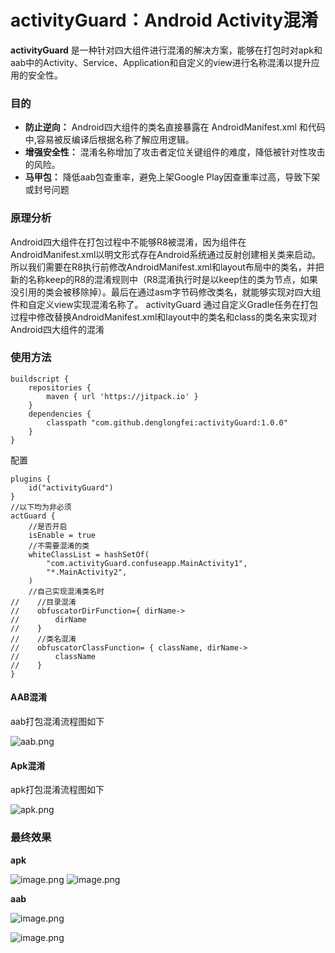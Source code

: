 # activityGuard：Android Activity混淆

**activityGuard** 是一种针对四大组件进行混淆的解决方案，能够在打包时对apk和aab中的Activity、Service、Application和自定义的view进行名称混淆以提升应用的安全性。

### 目的
*   **防止逆向：** Android四大组件的类名直接暴露在 AndroidManifest.xml 和代码中,容易被反编译后根据名称了解应用逻辑。
*   **增强安全性：** 混淆名称增加了攻击者定位关键组件的难度，降低被针对性攻击的风险。
*   **马甲包：** 降低aab包查重率，避免上架Google Play因查重率过高，导致下架或封号问题

### 原理分析
Android四大组件在打包过程中不能够R8被混淆，因为组件在AndroidManifest.xml以明文形式存在Android系统通过反射创建相关类来启动。所以我们需要在R8执行前修改AndroidManifest.xml和layout布局中的类名，并把新的名称keep的R8的混淆规则中（R8混淆执行时是以keep住的类为节点，如果没引用的类会被移除掉）。最后在通过asm字节码修改类名，就能够实现对四大组件和自定义view实现混淆名称了。
activityGuard 通过自定义Gradle任务在打包过程中修改替换AndroidManifest.xml和layout中的类名和class的类名来实现对Android四大组件的混淆

### 使用方法

```
buildscript {
    repositories {
        maven { url 'https://jitpack.io' }
    }
    dependencies {
        classpath "com.github.denglongfei:activityGuard:1.0.0"
    }
}
```
配置
```
plugins {
    id("activityGuard")
}
//以下均为非必须
actGuard {
    //是否开启
    isEnable = true
    //不需要混淆的类
    whiteClassList = hashSetOf(
        "com.activityGuard.confuseapp.MainActivity1",
        "*.MainActivity2",
    )
    //自己实现混淆类名时
//    //目录混淆
//    obfuscatorDirFunction={ dirName->
//        dirName
//    }
//    //类名混淆
//    obfuscatorClassFunction= { className, dirName->
//        className
//    }
}
```

#### AAB混淆

aab打包混淆流程图如下

![aab.png](https://p0-xtjj-private.juejin.cn/tos-cn-i-73owjymdk6/c1a1fe61d5f14041b7c0cb0fec53f101~tplv-73owjymdk6-jj-mark-v1:0:0:0:0:5o6Y6YeR5oqA5pyv56S-5Yy6IEAgZGVuZ2xvbmdmZWk=:q75.awebp?policy=eyJ2bSI6MywidWlkIjoiNDI2NTc2MDg0ODM1MjMxMSJ9&rk3s=f64ab15b&x-orig-authkey=f32326d3454f2ac7e96d3d06cdbb035152127018&x-orig-expires=1735147137&x-orig-sign=c0%2BxOSFu3r4aJsljYLv84HmJSco%3D)

#### Apk混淆

apk打包混淆流程图如下

![apk.png](https://p0-xtjj-private.juejin.cn/tos-cn-i-73owjymdk6/7367818fc8244c52960b8c43f43a6966~tplv-73owjymdk6-jj-mark-v1:0:0:0:0:5o6Y6YeR5oqA5pyv56S-5Yy6IEAgZGVuZ2xvbmdmZWk=:q75.awebp?policy=eyJ2bSI6MywidWlkIjoiNDI2NTc2MDg0ODM1MjMxMSJ9&rk3s=f64ab15b&x-orig-authkey=f32326d3454f2ac7e96d3d06cdbb035152127018&x-orig-expires=1735147137&x-orig-sign=E8agZhXJaGECUKt%2BaXFpXWuF7AQ%3D)
### 最终效果

**apk**

![image.png](https://p0-xtjj-private.juejin.cn/tos-cn-i-73owjymdk6/5890dbd94f9e4f7db9c6e34b9326c527~tplv-73owjymdk6-jj-mark-v1:0:0:0:0:5o6Y6YeR5oqA5pyv56S-5Yy6IEAgZGVuZ2xvbmdmZWk=:q75.awebp?policy=eyJ2bSI6MywidWlkIjoiNDI2NTc2MDg0ODM1MjMxMSJ9&rk3s=f64ab15b&x-orig-authkey=f32326d3454f2ac7e96d3d06cdbb035152127018&x-orig-expires=1735147137&x-orig-sign=YTvNDqkptX7xg3QSsMgExMa9ycQ%3D)
![image.png](https://p0-xtjj-private.juejin.cn/tos-cn-i-73owjymdk6/a8f6748d622a497f97fcb9e8cbc4f464~tplv-73owjymdk6-jj-mark-v1:0:0:0:0:5o6Y6YeR5oqA5pyv56S-5Yy6IEAgZGVuZ2xvbmdmZWk=:q75.awebp?policy=eyJ2bSI6MywidWlkIjoiNDI2NTc2MDg0ODM1MjMxMSJ9&rk3s=f64ab15b&x-orig-authkey=f32326d3454f2ac7e96d3d06cdbb035152127018&x-orig-expires=1735147137&x-orig-sign=yNd2PdCGNl4Vww3Z6%2FikrOZXIGo%3D)

**aab**

![image.png](https://p0-xtjj-private.juejin.cn/tos-cn-i-73owjymdk6/6b76046efd5142b99c73d4ec9733dc3b~tplv-73owjymdk6-jj-mark-v1:0:0:0:0:5o6Y6YeR5oqA5pyv56S-5Yy6IEAgZGVuZ2xvbmdmZWk=:q75.awebp?policy=eyJ2bSI6MywidWlkIjoiNDI2NTc2MDg0ODM1MjMxMSJ9&rk3s=f64ab15b&x-orig-authkey=f32326d3454f2ac7e96d3d06cdbb035152127018&x-orig-expires=1735147137&x-orig-sign=KP6PkRLRLQ33lKVnyyxyJupw7lg%3D)

![image.png](https://p0-xtjj-private.juejin.cn/tos-cn-i-73owjymdk6/e1c071c8405e4343945b788f9701a2da~tplv-73owjymdk6-jj-mark-v1:0:0:0:0:5o6Y6YeR5oqA5pyv56S-5Yy6IEAgZGVuZ2xvbmdmZWk=:q75.awebp?policy=eyJ2bSI6MywidWlkIjoiNDI2NTc2MDg0ODM1MjMxMSJ9&rk3s=f64ab15b&x-orig-authkey=f32326d3454f2ac7e96d3d06cdbb035152127018&x-orig-expires=1735147137&x-orig-sign=VB4zebHz20AmavDH4VJ%2FtKuAkHQ%3D)

